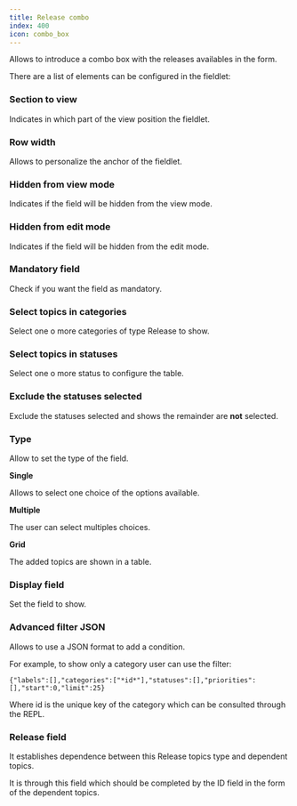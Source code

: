 ```yaml
---
title: Release combo
index: 400
icon: combo_box
---
```


Allows to introduce a combo box with the releases availables in the form.

There are a list of elements can be configured in the fieldlet:

### Section to view

Indicates in which part of the view position the fieldlet.

### Row width

Allows to personalize the anchor of the fieldlet.

### Hidden from view mode

Indicates if the field will be hidden from the view mode.

### Hidden from edit mode

Indicates if the field will be hidden from the edit mode.

### Mandatory field

Check if you want the field as mandatory.

### Select topics in categories

Select one o more categories of type Release to show.

### Select topics in statuses

Select one o more status to configure the table.

### Exclude the statuses selected

Exclude the statuses selected and shows the remainder are **not** selected.

### Type

Allow to set the type of the field.

**Single**

Allows to select one choice of the options available.

**Multiple**

The user can select multiples choices.

**Grid**

The added topics are shown in a table.

### Display field

Set the field to show.

### Advanced filter JSON

Allows to use a JSON format to add a condition.

For example, to show only a category user can use the filter:

    {"labels":[],"categories":["*id*"],"statuses":[],"priorities":[],"start":0,"limit":25}

Where id is the unique key of the category which can be consulted through the REPL.

### Release field

It establishes dependence between this Release topics type and dependent topics.

It is through this field which should be completed by the ID field in the form of the dependent topics.
